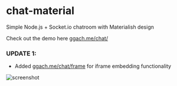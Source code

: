# chat-material
Simple Node.js + Socket.io chatroom with Materialish design

Check out the demo here [ggach.me/chat/](http://ggach.me/chat/)

### UPDATE 1:
- Added [ggach.me/chat/frame](http://ggach.me/chat/frame) for iframe embedding functionality


![screenshot](https://raw.githubusercontent.com/georgegach/chat-material/master/res/screenshot.JPG)
